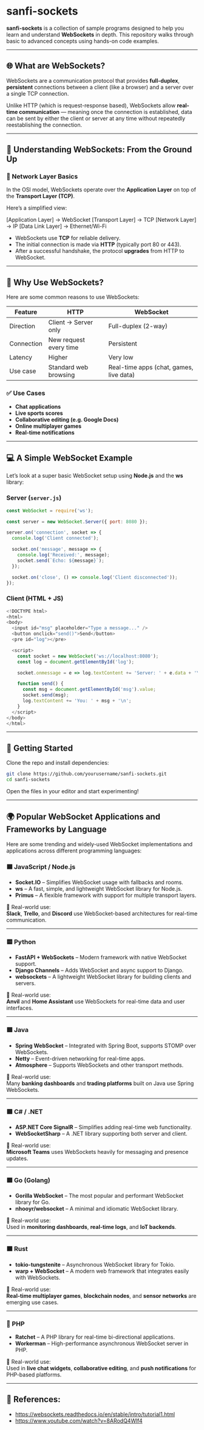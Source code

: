 # sanfi-sockets

**sanfi-sockets** is a collection of sample programs designed to help you learn and understand **WebSockets** in depth. This repository walks through basic to advanced concepts using hands-on code examples.

---

## 🌐 What are WebSockets?

WebSockets are a communication protocol that provides **full-duplex**, **persistent** connections between a client (like a browser) and a server over a single TCP connection.

Unlike HTTP (which is request-response based), WebSockets allow **real-time communication** — meaning once the connection is established, data can be sent by either the client or server at any time without repeatedly reestablishing the connection.

---

## 🧠 Understanding WebSockets: From the Ground Up

### 📶 Network Layer Basics

In the OSI model, WebSockets operate over the **Application Layer** on top of the **Transport Layer (TCP)**.

Here’s a simplified view:

[Application Layer] → WebSocket [Transport Layer] → TCP [Network Layer] → IP [Data Link Layer] → Ethernet/Wi-Fi


- WebSockets use **TCP** for reliable delivery.
- The initial connection is made via **HTTP** (typically port 80 or 443).
- After a successful handshake, the protocol **upgrades** from HTTP to WebSocket.

---

## 🤔 Why Use WebSockets?

Here are some common reasons to use WebSockets:

| Feature              | HTTP                   | WebSocket                |
|----------------------|------------------------|--------------------------|
| Direction            | Client → Server only   | Full-duplex (2-way)      |
| Connection           | New request every time | Persistent               |
| Latency              | Higher                 | Very low                 |
| Use case             | Standard web browsing  | Real-time apps (chat, games, live data) |

### ✅ Use Cases

- **Chat applications**
- **Live sports scores**
- **Collaborative editing (e.g. Google Docs)**
- **Online multiplayer games**
- **Real-time notifications**

---

## 💻 A Simple WebSocket Example

Let’s look at a super basic WebSocket setup using **Node.js** and the **ws** library:

### Server (`server.js`)

```js
const WebSocket = require('ws');

const server = new WebSocket.Server({ port: 8080 });

server.on('connection', socket => {
  console.log('Client connected');

  socket.on('message', message => {
    console.log('Received:', message);
    socket.send(`Echo: ${message}`);
  });

  socket.on('close', () => console.log('Client disconnected'));
});
```

### Client (HTML + JS)

```js
<!DOCTYPE html>
<html>
<body>
  <input id="msg" placeholder="Type a message..." />
  <button onclick="send()">Send</button>
  <pre id="log"></pre>

  <script>
    const socket = new WebSocket('ws://localhost:8080');
    const log = document.getElementById('log');

    socket.onmessage = e => log.textContent += 'Server: ' + e.data + '\n';

    function send() {
      const msg = document.getElementById('msg').value;
      socket.send(msg);
      log.textContent += 'You: ' + msg + '\n';
    }
  </script>
</body>
</html>
```
---
## 🚀 Getting Started
Clone the repo and install dependencies:

```bash
git clone https://github.com/yourusername/sanfi-sockets.git
cd sanfi-sockets
```
Open the files in your editor and start experimenting!

---
## 🌍 Popular WebSocket Applications and Frameworks by Language

Here are some trending and widely-used WebSocket implementations and applications across different programming languages:

### 🟦 JavaScript / Node.js

- **Socket.IO** – Simplifies WebSocket usage with fallbacks and rooms.
- **ws** – A fast, simple, and lightweight WebSocket library for Node.js.
- **Primus** – A flexible framework with support for multiple transport layers.

🔗 Real-world use:  
**Slack**, **Trello**, and **Discord** use WebSocket-based architectures for real-time communication.

---

### 🟨 Python

- **FastAPI + WebSockets** – Modern framework with native WebSocket support.
- **Django Channels** – Adds WebSocket and async support to Django.
- **websockets** – A lightweight WebSocket library for building clients and servers.

🔗 Real-world use:  
**Anvil** and **Home Assistant** use WebSockets for real-time data and user interfaces.

---

### 🟥 Java

- **Spring WebSocket** – Integrated with Spring Boot, supports STOMP over WebSockets.
- **Netty** – Event-driven networking for real-time apps.
- **Atmosphere** – Supports WebSockets and other transport methods.

🔗 Real-world use:  
Many **banking dashboards** and **trading platforms** built on Java use Spring WebSockets.

---

### 🟪 C# / .NET

- **ASP.NET Core SignalR** – Simplifies adding real-time web functionality.
- **WebSocketSharp** – A .NET library supporting both server and client.

🔗 Real-world use:  
**Microsoft Teams** uses WebSockets heavily for messaging and presence updates.

---

### 🟩 Go (Golang)

- **Gorilla WebSocket** – The most popular and performant WebSocket library for Go.
- **nhooyr/websocket** – A minimal and idiomatic WebSocket library.

🔗 Real-world use:  
Used in **monitoring dashboards**, **real-time logs**, and **IoT backends**.

---

### 🟫 Rust

- **tokio-tungstenite** – Asynchronous WebSocket library for Tokio.
- **warp + WebSocket** – A modern web framework that integrates easily with WebSockets.

🔗 Real-world use:  
**Real-time multiplayer games**, **blockchain nodes**, and **sensor networks** are emerging use cases.

---

### 🐘 PHP

- **Ratchet** – A PHP library for real-time bi-directional applications.
- **Workerman** – High-performance asynchronous WebSocket server in PHP.

🔗 Real-world use:  
Used in **live chat widgets**, **collaborative editing**, and **push notifications** for PHP-based platforms.

---

## 📔 References:
- https://websockets.readthedocs.io/en/stable/intro/tutorial1.html
- https://www.youtube.com/watch?v=8ARodQ4Wlf4
